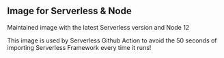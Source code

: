 ## Image for Serverless & Node

Maintained image with the latest Serverless version and Node 12

This image is used by Serverless Github Action to avoid the 50 seconds of importing Serverless Framework every time it runs!